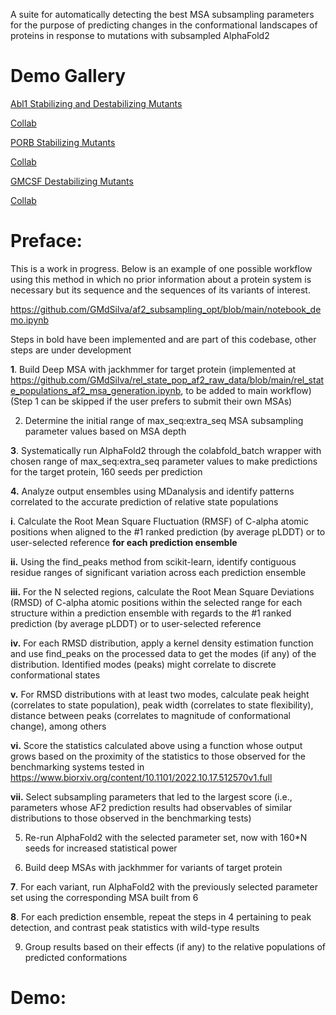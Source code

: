 A suite for automatically detecting the best MSA subsampling parameters for the purpose of predicting changes in the conformational landscapes of proteins in response to mutations with subsampled AlphaFold2


# Demo Gallery

[Abl1 Stabilizing and Destabilizing Mutants](https://github.com/GMdSilva/af2_subsampling_opt/blob/main/angra_abl1_mutants.ipynb)


[Collab](https://colab.research.google.com/drive/16O0TEahaPXNPzIZ_IbjyP235Kdrf4ddO?usp=sharing)


[PORB Stabilizing Mutants](https://github.com/GMdSilva/af2_subsampling_opt/blob/main/angra_porb_mutants.ipynb)


[Collab](https://colab.research.google.com/drive/1dqGTpiiwQz5UzqXvdoxKRxBq3GH5wVhp?usp=sharing)


[GMCSF Destabilizing Mutants](https://github.com/GMdSilva/af2_subsampling_opt/blob/main/angra_gmcsf_mutants.ipynb)


[Collab](https://colab.research.google.com/drive/13cDi_TSTT3n7wHRzn8rS_G5aPcQuWLvg?usp=sharing)

# Preface:

This is a work in progress. Below is an example of one possible workflow using this method in which no prior information about a protein system is necessary but its sequence and the sequences of its variants of interest.

https://github.com/GMdSilva/af2_subsampling_opt/blob/main/notebook_demo.ipynb

Steps in bold have been implemented and are part of this codebase, other steps are under development

**1**. Build Deep MSA with jackhmmer for target protein (implemented at https://github.com/GMdSilva/rel_state_pop_af2_raw_data/blob/main/rel_state_populations_af2_msa_generation.ipynb, to be added to main workflow)
   (Step 1 can be skipped if the user prefers to submit their own MSAs)
   
2. Determine the initial range of max_seq:extra_seq MSA subsampling parameter values based on MSA depth 

**3**. Systematically run AlphaFold2 through the colabfold_batch wrapper with chosen range of max_seq:extra_seq parameter values to make predictions for the target protein, 160 seeds per prediction

**4.** Analyze output ensembles using MDanalysis and identify patterns correlated to the accurate prediction of relative state populations

   **i**. Calculate the Root Mean Square Fluctuation (RMSF) of C-alpha atomic positions when aligned to the #1 ranked prediction (by average pLDDT) or to user-selected reference **for each prediction ensemble**
   
   **ii.** Using the find_peaks method from scikit-learn, identify contiguous residue ranges of significant variation across each prediction ensemble
   
   **iii.** For the N selected regions, calculate the Root Mean Square Deviations (RMSD) of C-alpha atomic positions within the selected range for each structure within a prediction ensemble with regards to the #1 ranked prediction (by average pLDDT) or to user-selected reference
   
   **iv.** For each RMSD distribution, apply a kernel density estimation function and use find_peaks on the processed data to get the modes (if any) of the distribution. Identified modes (peaks) might correlate to discrete conformational states
   
   **v.** For RMSD distributions with at least two modes, calculate peak height (correlates to state population), peak width (correlates to state flexibility), distance between peaks (correlates to magnitude of conformational change), among others
   
   **vi.** Score the statistics calculated above using a function whose output grows based on the proximity of the statistics to those observed for the benchmarking systems tested in https://www.biorxiv.org/content/10.1101/2022.10.17.512570v1.full
   
   **vii.** Select subsampling parameters that led to the largest score (i.e., parameters whose AF2 prediction results had observables of similar distributions to those observed in the benchmarking tests)
   
5. Re-run AlphaFold2 with the selected parameter set, now with 160*N seeds for increased statistical power

6. Build deep MSAs with jackhmmer for variants of target protein
   
**7**. For each variant, run AlphaFold2 with the previously selected parameter set using the corresponding MSA built from 6
   
**8**. For each prediction ensemble, repeat the steps in 4 pertaining to peak detection, and contrast peak statistics with wild-type results
    
9. Group results based on their effects (if any) to the relative populations of predicted conformations

# Demo:
